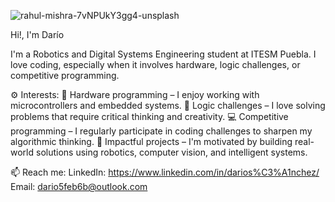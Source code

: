 
![rahul-mishra-7vNPUkY3gg4-unsplash](https://github.com/user-attachments/assets/0452eb86-8f8d-4097-939e-e3dcee47980a)

Hi!, I'm Darío

I'm a Robotics and Digital Systems Engineering student at ITESM Puebla. I love coding, especially when it involves hardware, logic challenges, or competitive programming.

⚙️ Interests:
🤖 Hardware programming – I enjoy working with microcontrollers and embedded systems.
🧩 Logic challenges – I love solving problems that require critical thinking and creativity.
💻 Competitive programming – I regularly participate in coding challenges to sharpen my algorithmic thinking.
🚀 Impactful projects – I'm motivated by building real-world solutions using robotics, computer vision, and intelligent systems.

📫 Reach me:
LinkedIn: https://www.linkedin.com/in/darios%C3%A1nchez/
Email: dario5feb6b@outlook.com


